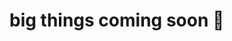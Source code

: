 # big things coming soon 👀


<!--

👨🏽‍💻 Aspiring Software Engineer passionate about using tech to solve real-world problems <br/>

<br>🎓 Freshman Computer Science Major at The Pennsylvania State University, with a minor in Cybersecurity <br/>

<br>🚀 Co-founder & Social Media Chair of Multicultural Innovators in Computer Science ([MICS](https://linktr.ee/micspsu)) <br/>

<br>📊 Currently exploring data science, AI, and building impactful community projects <br/><br>


**mattothomas/mattothomas** is a ✨ _special_ ✨ repository because its `README.md` (this file) appears on your GitHub profile.

Here are some ideas to get you started:

- 🔭 I’m currently working on ...
- 🌱 I’m currently learning ...
- 👯 I’m looking to collaborate on ...
- 🤔 I’m looking for help with ...
- 💬 Ask me about ...
- 📫 How to reach me: ...
- 😄 Pronouns: ...
- ⚡ Fun fact: ...
-->
